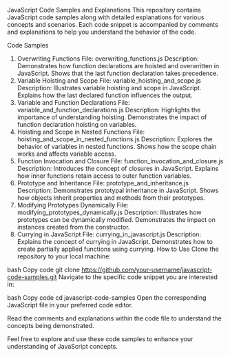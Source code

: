 JavaScript Code Samples and Explanations
This repository contains JavaScript code samples along with detailed explanations for various concepts and scenarios. Each code snippet is accompanied by comments and explanations to help you understand the behavior of the code.

Code Samples
1. Overwriting Functions
File: overwriting_functions.js
Description:
Demonstrates how function declarations are hoisted and overwritten in JavaScript.
Shows that the last function declaration takes precedence.
2. Variable Hoisting and Scope
File: variable_hoisting_and_scope.js
Description:
Illustrates variable hoisting and scope in JavaScript.
Explains how the last declared function influences the output.
3. Variable and Function Declarations
File: variable_and_function_declarations.js
Description:
Highlights the importance of understanding hoisting.
Demonstrates the impact of function declaration hoisting on variables.
4. Hoisting and Scope in Nested Functions
File: hoisting_and_scope_in_nested_functions.js
Description:
Explores the behavior of variables in nested functions.
Shows how the scope chain works and affects variable access.
5. Function Invocation and Closure
File: function_invocation_and_closure.js
Description:
Introduces the concept of closures in JavaScript.
Explains how inner functions retain access to outer function variables.
6. Prototype and Inheritance
File: prototype_and_inheritance.js
Description:
Demonstrates prototypal inheritance in JavaScript.
Shows how objects inherit properties and methods from their prototypes.
7. Modifying Prototypes Dynamically
File: modifying_prototypes_dynamically.js
Description:
Illustrates how prototypes can be dynamically modified.
Demonstrates the impact on instances created from the constructor.
8. Currying in JavaScript
File: currying_in_javascript.js
Description:
Explains the concept of currying in JavaScript.
Demonstrates how to create partially applied functions using currying.
How to Use
Clone the repository to your local machine:

bash
Copy code
git clone https://github.com/your-username/javascript-code-samples.git
Navigate to the specific code snippet you are interested in:

bash
Copy code
cd javascript-code-samples
Open the corresponding JavaScript file in your preferred code editor.

Read the comments and explanations within the code file to understand the concepts being demonstrated.

Feel free to explore and use these code samples to enhance your understanding of JavaScript concepts.
